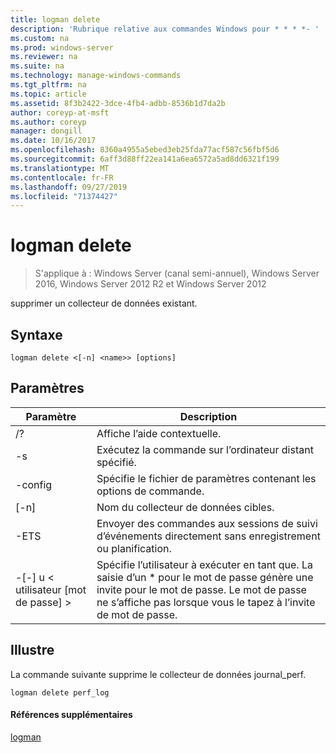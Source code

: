 ```yaml
---
title: logman delete
description: 'Rubrique relative aux commandes Windows pour * * * *- '
ms.custom: na
ms.prod: windows-server
ms.reviewer: na
ms.suite: na
ms.technology: manage-windows-commands
ms.tgt_pltfrm: na
ms.topic: article
ms.assetid: 8f3b2422-3dce-4fb4-adbb-8536b1d7da2b
author: coreyp-at-msft
ms.author: coreyp
manager: dongill
ms.date: 10/16/2017
ms.openlocfilehash: 8360a4955a5ebed3eb25fda77acf587c56fbf5d6
ms.sourcegitcommit: 6aff3d88ff22ea141a6ea6572a5ad8dd6321f199
ms.translationtype: MT
ms.contentlocale: fr-FR
ms.lasthandoff: 09/27/2019
ms.locfileid: "71374427"
---
```

# <a name="logman-delete"></a>logman delete

>S'applique à : Windows Server (canal semi-annuel), Windows Server 2016, Windows Server 2012 R2 et Windows Server 2012

supprimer un collecteur de données existant.  

## <a name="syntax"></a>Syntaxe  
```  
logman delete <[-n] <name>> [options]  
```  
## <a name="parameters"></a>Paramètres  

|        Paramètre        |                                                                               Description                                                                               |
|-------------------------|-------------------------------------------------------------------------------------------------------------------------------------------------------------------------|
|           /?            |                                                                    Affiche l’aide contextuelle.                                                                     |
|   -s <computer name>    |                                                          Exécutez la commande sur l’ordinateur distant spécifié.                                                          |
|     -config <value>     |                                                         Spécifie le fichier de paramètres contenant les options de commande.                                                         |
|       [-n] <name>       |                                                                   Nom du collecteur de données cibles.                                                                    |
|          -ETS           |                                              Envoyer des commandes aux sessions de suivi d’événements directement sans enregistrement ou planification.                                               |
| -[-] u < utilisateur [mot de passe] > | Spécifie l’utilisateur à exécuter en tant que. La saisie d’un \* pour le mot de passe génère une invite pour le mot de passe. Le mot de passe ne s’affiche pas lorsque vous le tapez à l’invite de mot de passe. |

## <a name="BKMK_examples"></a>Illustre  
La commande suivante supprime le collecteur de données journal_perf.  
```  
logman delete perf_log  
```  
#### <a name="additional-references"></a>Références supplémentaires  
[logman](logman.md)  
